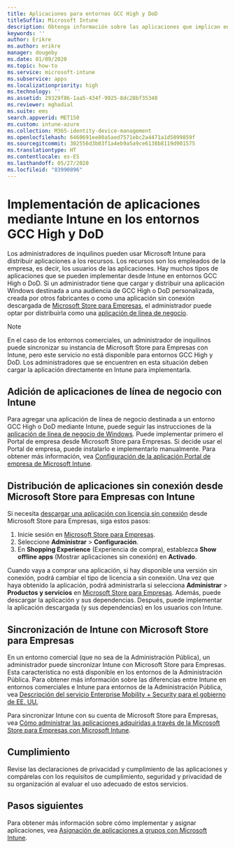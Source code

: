 ```yaml
---
title: Aplicaciones para entornos GCC High y DoD
titleSuffix: Microsoft Intune
description: Obtenga información sobre las aplicaciones que implican entornos GCC High y DoD mediante el uso de Microsoft Intune.
keywords: ''
author: Erikre
ms.author: erikre
manager: dougeby
ms.date: 01/09/2020
ms.topic: how-to
ms.service: microsoft-intune
ms.subservice: apps
ms.localizationpriority: high
ms.technology: ''
ms.assetid: 29329f86-1aa5-434f-9925-8dc28bf35348
ms.reviewer: mghadial
ms.suite: ems
search.appverid: MET150
ms.custom: intune-azure
ms.collection: M365-identity-device-management
ms.openlocfilehash: 6460691ee80a5aed7571ebc2a4471a1d5099859f
ms.sourcegitcommit: 302556d3b03f1a4eb9a5a9ce6138b8119d901575
ms.translationtype: HT
ms.contentlocale: es-ES
ms.lasthandoff: 05/27/2020
ms.locfileid: "83990896"
---
```

# <a name="deploying-apps-using-intune-on-the-gcc-high-and-dod-environments"></a>Implementación de aplicaciones mediante Intune en los entornos GCC High y DoD 

Los administradores de inquilinos pueden usar Microsoft Intune para distribuir aplicaciones a los recursos. Los recursos son los empleados de la empresa, es decir, los usuarios de las aplicaciones. Hay muchos tipos de aplicaciones que se pueden implementar desde Intune en entornos GCC High o DoD. Si un administrador tiene que cargar y distribuir una aplicación Windows destinada a una audiencia de GCC High o DoD personalizada, creada por otros fabricantes o como una aplicación sin conexión descargada de [Microsoft Store para Empresas](https://businessstore.microsoft.com/store), el administrador puede optar por distribuirla como una [aplicación de línea de negocio](apps-add.md#app-types-in-microsoft-intune).  

> [!NOTE]
> En el caso de los entornos comerciales, un administrador de inquilinos puede sincronizar su instancia de Microsoft Store para Empresas con Intune, pero este servicio no está disponible para entornos GCC High y DoD. Los administradores que se encuentren en esta situación deben cargar la aplicación directamente en Intune para implementarla.  

## <a name="add-line-of-business-apps-using-intune"></a>Adición de aplicaciones de línea de negocio con Intune 

Para agregar una aplicación de línea de negocio destinada a un entorno GCC High o DoD mediante Intune, puede seguir las instrucciones de la [aplicación de línea de negocio de Windows](lob-apps-windows.md). Puede implementar primero el Portal de empresa desde Microsoft Store para Empresas. Si decide usar el Portal de empresa, puede instalarlo e implementarlo manualmente. Para obtener más información, vea [Configuración de la aplicación Portal de empresa de Microsoft Intune](company-portal-app.md). 

## <a name="distribute-offline-apps-from-the-store-for-business-using-intune"></a>Distribución de aplicaciones sin conexión desde Microsoft Store para Empresas con Intune  

Si necesita [descargar una aplicación con licencia sin conexión](https://docs.microsoft.com/microsoft-store/distribute-offline-apps#download-an-offline-licensed-app) desde Microsoft Store para Empresas, siga estos pasos: 

1. Inicie sesión en [Microsoft Store para Empresas](https://businessstore.microsoft.com/).
2. Seleccione **Administrar** > **Configuración**.
3. En **Shopping Experience** (Experiencia de compra), establezca **Show offline apps** (Mostrar aplicaciones sin conexión) en **Activado**.

Cuando vaya a comprar una aplicación, si hay disponible una versión sin conexión, podrá cambiar el tipo de licencia a sin conexión. Una vez que haya obtenido la aplicación, podrá administrarla si selecciona **Administrar** > **Productos y servicios** en [Microsoft Store para Empresas](https://businessstore.microsoft.com/). Además, puede descargar la aplicación y sus dependencias. Después, puede implementar la aplicación descargada (y sus dependencias) en los usuarios con Intune.  

## <a name="syncing-intune-to-the-store-for-business"></a>Sincronización de Intune con Microsoft Store para Empresas 

En un entorno comercial (que no sea de la Administración Pública), un administrador puede sincronizar Intune con Microsoft Store para Empresas. Esta característica no está disponible en los entornos de la Administración Pública. Para obtener más información sobre las diferencias entre Intune en entornos comerciales e Intune para entornos de la Administración Pública, vea [Descripción del servicio Enterprise Mobility + Security para el gobierno de EE. UU.](https://docs.microsoft.com/enterprise-mobility-security/solutions/ems-govt-service-description)  

Para sincronizar Intune con su cuenta de Microsoft Store para Empresas, vea [Cómo administrar las aplicaciones adquiridas a través de la Microsoft Store para Empresas con Microsoft Intune](windows-store-for-business.md).  

## <a name="compliance"></a>Cumplimiento 

Revise las declaraciones de privacidad y cumplimiento de las aplicaciones y compárelas con los requisitos de cumplimiento, seguridad y privacidad de su organización al evaluar el uso adecuado de estos servicios.   

## <a name="next-steps"></a>Pasos siguientes

Para obtener más información sobre cómo implementar y asignar aplicaciones, vea [Asignación de aplicaciones a grupos con Microsoft Intune](apps-deploy.md).

 
